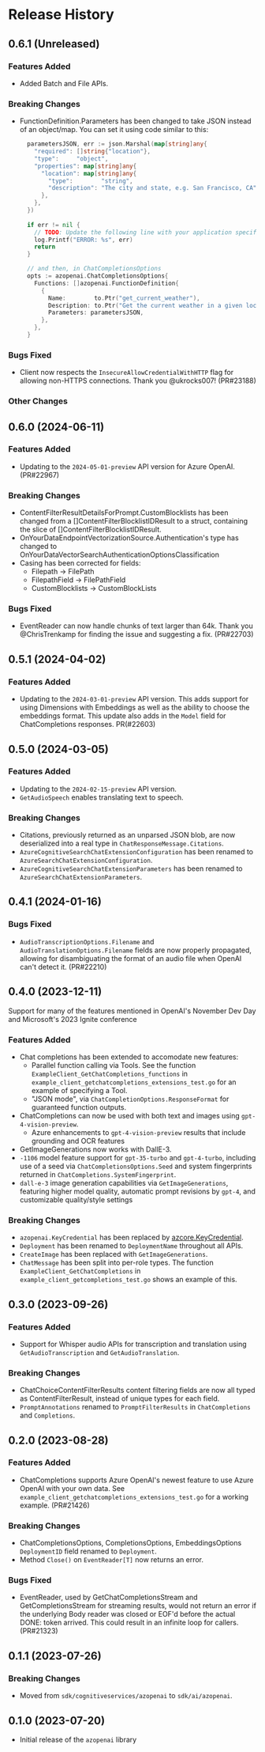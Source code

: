 # Release History

## 0.6.1 (Unreleased)

### Features Added

- Added Batch and File APIs.

### Breaking Changes

- FunctionDefinition.Parameters has been changed to take JSON instead of an object/map. You can set it using code 
similar to this:

  ```go
    parametersJSON, err := json.Marshal(map[string]any{
      "required": []string{"location"},
      "type":     "object",
      "properties": map[string]any{
        "location": map[string]any{
          "type":        "string",
          "description": "The city and state, e.g. San Francisco, CA",
        },
      },
    })
    
    if err != nil {
      // TODO: Update the following line with your application specific error handling logic
      log.Printf("ERROR: %s", err)
      return
    }

    // and then, in ChatCompletionsOptions
    opts := azopenai.ChatCompletionsOptions{
      Functions: []azopenai.FunctionDefinition{
        {
          Name:        to.Ptr("get_current_weather"),
          Description: to.Ptr("Get the current weather in a given location"),
          Parameters: parametersJSON,
        },
      },
    }
  ```

### Bugs Fixed

- Client now respects the `InsecureAllowCredentialWithHTTP` flag for allowing non-HTTPS connections. Thank you @ukrocks007!  (PR#23188)

### Other Changes

## 0.6.0 (2024-06-11)

### Features Added

- Updating to the `2024-05-01-preview` API version for Azure OpenAI. (PR#22967)

### Breaking Changes

- ContentFilterResultDetailsForPrompt.CustomBlocklists has been changed from a []ContentFilterBlocklistIDResult to a struct,
  containing the slice of []ContentFilterBlocklistIDResult.
- OnYourDataEndpointVectorizationSource.Authentication's type has changed to OnYourDataVectorSearchAuthenticationOptionsClassification
- Casing has been corrected for fields:
  - Filepath -> FilePath
  - FilepathField -> FilePathField
  - CustomBlocklists -> CustomBlockLists

### Bugs Fixed

- EventReader can now handle chunks of text larger than 64k. Thank you @ChrisTrenkamp for finding the issue and suggesting a fix. (PR#22703)

## 0.5.1 (2024-04-02)

### Features Added

- Updating to the `2024-03-01-preview` API version. This adds support for using Dimensions with Embeddings as well as the ability to choose the embeddings format.
  This update also adds in the `Model` field for ChatCompletions responses. PR(#22603)

## 0.5.0 (2024-03-05)

### Features Added

- Updating to the `2024-02-15-preview` API version.
- `GetAudioSpeech` enables translating text to speech.

### Breaking Changes

- Citations, previously returned as an unparsed JSON blob, are now deserialized into a real type in `ChatResponseMessage.Citations`.
- `AzureCognitiveSearchChatExtensionConfiguration` has been renamed to `AzureSearchChatExtensionConfiguration`.
- `AzureCognitiveSearchChatExtensionParameters` has been renamed to `AzureSearchChatExtensionParameters`.

## 0.4.1 (2024-01-16)

### Bugs Fixed

- `AudioTranscriptionOptions.Filename` and `AudioTranslationOptions.Filename` fields are now properly propagated, allowing
  for disambiguating the format of an audio file when OpenAI can't detect it. (PR#22210)

## 0.4.0 (2023-12-11)

Support for many of the features mentioned in OpenAI's November Dev Day and Microsoft's 2023 Ignite conference

### Features Added

- Chat completions has been extended to accomodate new features:
  - Parallel function calling via Tools. See the function `ExampleClient_GetChatCompletions_functions` in `example_client_getchatcompletions_extensions_test.go` for an example of specifying a Tool.
  - "JSON mode", via `ChatCompletionOptions.ResponseFormat` for guaranteed function outputs.
- ChatCompletions can now be used with both text and images using `gpt-4-vision-preview`.
  - Azure enhancements to `gpt-4-vision-preview` results that include grounding and OCR features
- GetImageGenerations now works with DallE-3.
- `-1106` model feature support for `gpt-35-turbo` and `gpt-4-turbo`, including use of a seed via `ChatCompletionsOptions.Seed` and system fingerprints returned in `ChatCompletions.SystemFingerprint`.
- `dall-e-3` image generation capabilities via `GetImageGenerations`, featuring higher model quality, automatic prompt revisions by `gpt-4`, and customizable quality/style settings

### Breaking Changes

- `azopenai.KeyCredential` has been replaced by [azcore.KeyCredential](https://pkg.go.dev/github.com/Azure/azure-sdk-for-go/sdk/azcore#KeyCredential).
- `Deployment` has been renamed to `DeploymentName` throughout all APIs.
- `CreateImage` has been replaced with `GetImageGenerations`.
- `ChatMessage` has been split into per-role types. The function `ExampleClient_GetChatCompletions` in `example_client_getcompletions_test.go` shows an example of this.

## 0.3.0 (2023-09-26)

### Features Added

- Support for Whisper audio APIs for transcription and translation using `GetAudioTranscription` and `GetAudioTranslation`.

### Breaking Changes

- ChatChoiceContentFilterResults content filtering fields are now all typed as ContentFilterResult, instead of unique types for each field.
- `PromptAnnotations` renamed to `PromptFilterResults` in `ChatCompletions` and `Completions`.

## 0.2.0 (2023-08-28)

### Features Added

- ChatCompletions supports Azure OpenAI's newest feature to use Azure OpenAI with your own data. See `example_client_getchatcompletions_extensions_test.go`
  for a working example. (PR#21426)

### Breaking Changes

- ChatCompletionsOptions, CompletionsOptions, EmbeddingsOptions `DeploymentID` field renamed to `Deployment`.
- Method `Close()` on `EventReader[T]` now returns an error.

### Bugs Fixed

- EventReader, used by GetChatCompletionsStream and GetCompletionsStream for streaming results, would not return an
  error if the underlying Body reader was closed or EOF'd before the actual DONE: token arrived. This could result in an
  infinite loop for callers. (PR#21323)

## 0.1.1 (2023-07-26)

### Breaking Changes

- Moved from `sdk/cognitiveservices/azopenai` to `sdk/ai/azopenai`.

## 0.1.0 (2023-07-20)

- Initial release of the `azopenai` library
